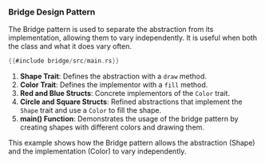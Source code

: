 ### Bridge Design Pattern

The Bridge pattern is used to separate the abstraction from its implementation, allowing them to vary independently. It is useful when both the class and what it does vary often.

```rust
{{#include bridge/src/main.rs}}
```

1. **Shape Trait**: Defines the abstraction with a `draw` method.
2. **Color Trait**: Defines the implementor with a `fill` method.
3. **Red and Blue Structs**: Concrete implementors of the `Color` trait.
4. **Circle and Square Structs**: Refined abstractions that implement the `Shape` trait and use a `Color` to fill the shape.
5. **main() Function**: Demonstrates the usage of the bridge pattern by creating shapes with different colors and drawing them.

This example shows how the Bridge pattern allows the abstraction (Shape) and the implementation (Color) to vary independently.